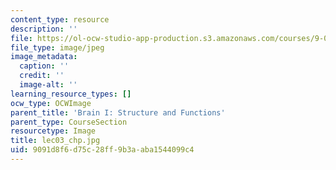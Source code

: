 ```yaml
---
content_type: resource
description: ''
file: https://ol-ocw-studio-app-production.s3.amazonaws.com/courses/9-00sc-introduction-to-psychology-fall-2011/9091d8f6d75c28ff9b3aaba1544099c4_lec03_chp.jpg
file_type: image/jpeg
image_metadata:
  caption: ''
  credit: ''
  image-alt: ''
learning_resource_types: []
ocw_type: OCWImage
parent_title: 'Brain I: Structure and Functions'
parent_type: CourseSection
resourcetype: Image
title: lec03_chp.jpg
uid: 9091d8f6-d75c-28ff-9b3a-aba1544099c4
---
```

